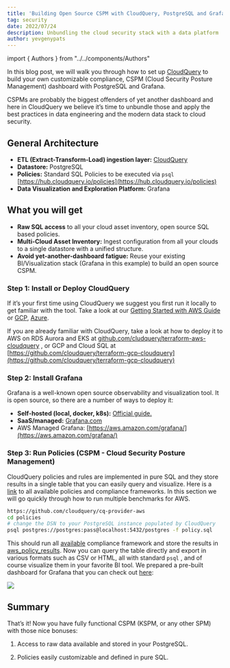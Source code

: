 ```yaml
---
title: 'Building Open Source CSPM with CloudQuery, PostgreSQL and Grafana'
tag: security
date: 2022/07/24
description: Unbundling the cloud security stack with a data platform
author: yevgenypats
---
```


import { Authors } from "../../components/Authors"

<Authors/>


In this blog post, we will walk you through how to set up [CloudQuery](https://github.com/cloudquery/cloudquery) to build your own customizable compliance, CSPM (Cloud Security Posture Management) dashboard with PostgreSQL and Grafana.

CSPMs are probably the biggest offenders of yet another dashboard and here in CloudQuery we believe it’s time to unbundle those and apply the best practices in data engineering and the modern data stack to cloud security.


## General Architecture

- **ETL (Extract-Transform-Load) ingestion layer:** [CloudQuery](https://github.com/cloudquery/cloudquery)
- **Datastore:** PostgreSQL
- **Policies:** Standard SQL Policies to be executed via `psql` [https://hub.cloudquery.io/policies](https://hub.cloudquery.io/policies)
- **Data Visualization and Exploration Platform:** Grafana

## What you will get

- **Raw SQL access** to all your cloud asset inventory, open source SQL based policies.
- **Multi-Cloud Asset Inventory:** Ingest configuration from all your clouds to a single datastore with a unified structure.
- **Avoid yet-another-dashboard fatigue:** Reuse your existing BI/Visualization stack (Grafana in this example) to build an open source CSPM.

### Step 1: **Install or Deploy CloudQuery**

If it’s your first time using CloudQuery we suggest you first run it locally to get familiar with the tool. Take a look at our [Getting Started with AWS Guide](https://docs.cloudquery.io/docs/getting-started/getting-started-with-aws) or [GCP](https://docs.cloudquery.io/docs/getting-started/getting-started-with-gcp), [Azure](https://docs.cloudquery.io/docs/getting-started/getting-started-with-azure).

If you are already familiar with CloudQuery, take a look at how to deploy it to AWS on RDS Aurora and EKS at [github.com/cludquery/terraform-aws-cloudquery](https://github.com/cloudquery/terraform-aws-cloudquery) , or GCP and Cloud SQL at [https://github.com/cloudquery/terraform-gcp-cloudquery](https://github.com/cloudquery/terraform-gcp-cloudquery)

### Step 2: **Install Grafana**

Grafana is a well-known open source observability and visualization tool. It is open source, so there are a number of ways to deploy it:

- **Self-hosted (local, docker, k8s):** [Official guide.](https://grafana.com/docs/grafana/latest/setup-grafana/installation/)
- **SaaS/managed:** [Grafana.com](https://grafana.com/)
- AWS Managed Grafana: [https://aws.amazon.com/grafana/](https://aws.amazon.com/grafana/)

### Step 3: Run Policies (CSPM - Cloud Security Posture Management)

CloudQuery policies and rules are implemented in pure SQL and they store results in a single table that you can easily query and visualize. Here is a [link](https://hub.cloudquery.io/policies) to all available policies and compliance frameworks. In this section we will go quickly through how to run multiple benchmarks for AWS.

```bash
https://github.com/cloudquery/cq-provider-aws
cd policies
# change the DSN to your PostgreSQL instance populated by CloudQuery
psql postgres://postgres:pass@localhost:5432/postgres -f policy.sql
```

This should run all [available](https://github.com/cloudquery/cq-provider-aws/tree/main/policies#policies-and-compliance-frameworks-available) compliance framework and store the results in [aws_policy_results](https://github.com/cloudquery/cq-provider-aws/tree/main/policies#policies-and-compliance-frameworks-available). Now you can query the table directly and export in various formats such as CSV or HTML, all with standard `psql` , and of course visualize them in your favorite BI tool. We prepared a pre-built dashboard for Grafana that you can check out [here](https://github.com/cloudquery/cq-provider-aws/tree/main/dashboards#aws-compliance-and-cspm-cloud-security-posture-management-dashboard):

![](/images/blog/open-source-cspm/image0.png)

## Summary

That’s it! Now you have fully functional CSPM (KSPM, or any other SPM) with those nice bonuses:

1. Access to raw data available and stored in your PostgreSQL.

2. Policies easily customizable and defined in pure SQL.
